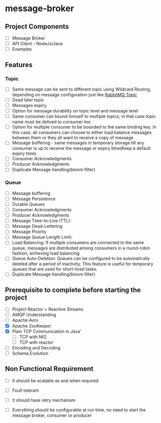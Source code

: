 # message-broker

## Project Components 
- [ ] Message Broker
- [ ] API Client - NodeJs/Java
- [ ] Examples

## Features
### Topic 
- [ ] Same message can be sent to different topic using Wildcard Routing, depending on message configuration just like [RabbitMQ Topic](https://www.rabbitmq.com/tutorials/tutorial-five-python.html)
- [ ] Dead later topic
- [ ] Messages expiry
- [ ] Option for message durability on topic level and message level
- [ ] Same consumer can bound himself to multiple topics, in that case topic name must be delived to consumer too
- [ ] Option for multiple consumer to be bounded to the same binding key. In this case, all consumers can choose to either load balance messages between them or they all want to receive a copy of message
- [ ] Message buffering - same messages in temporary storage till any consumer is up to receive the message or expiry time(Keep a default expiry time). 
- [ ] Consumer Acknowledgments
- [ ] Producer Acknowledgments
- [ ] Duplicate Message handling(bloom filter)
### Queue
- [ ] Message buffering
- [ ] Message Persistence
- [ ] Durable Queues
- [ ] Consumer Acknowledgments
- [ ] Producer Acknowledgments
- [ ] Message Time-to-Live (TTL):
- [ ] Message Dead-Lettering
- [ ] Message Priority
- [ ] Message Queue Length Limit:
- [ ] Load Balancing: If multiple consumers are connected to the same queue, messages are distributed among consumers in a round-robin fashion, achieving load balancing
- [ ] Queue Auto-Deletion: Queues can be configured to be automatically deleted after a period of inactivity. This feature is useful for temporary queues that are used for short-lived tasks.
- [ ] Duplicate Message handling(bloom filter)

## Prerequisite to complete before starting the project
- [ ] Project Reactor + Reactive Streams
- [ ] AMQP Understanding
- [ ] Apache Avro
- [x] Apache ZooKeeper
- [x] Plain TCP Communication in Java'
     - [ ] TCP with NIO
     - [ ] TCP with reactor
- [ ] Encoding and Decoding 
- [ ] Schema Evolution

## Non Functional Requirement 
- [ ] It should be scalable as and when required
- [ ] Foult tolerant
- [ ] It should have retry mechanism
- [ ] Everything should be configurable at run time, no need to start the message broker, consumer or producer

